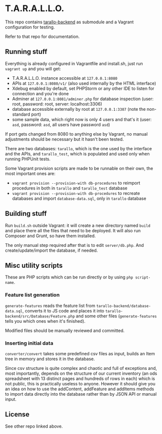 # T.A.R.A.L.L.O.

This repo contains [tarallo-backend](https://github.com/WEEE-Open/tarallo-backend)
as submodule and a Vagrant configuration for testing.

Refer to that repo for documentation.

## Running stuff

Everything is already configured in Vagrantfile and install.sh, just run `vagrant up`
and you will get:

* T.A.R.A.L.L.O. instance accessible at `127.0.0.1:8080`
* APIs at `127.0.0.1:8080/v1/` (also used internally by the HTML interface)
* Xdebug enabled by default, set PHPStorm or any other IDE to listen for connection and
you're done
* Adminer at `127.0.0.1:8081/adminer.php` for database inspection (user: root, 
password: root, server: localhost:3306)
* database accessible externally by root at `127.0.0.1:3307` (note the non-standard port)
* some sample data, which right now is only 4 users and that's it
(user: `asd`, password: `asd`, all users have password `asd`)

If port gets changed from 8080 to anything else by Vagrant, no manual adjustments should
be necessary but it hasn't been tested.

There are two databases: `tarallo`, which is the one used by the interface and the APIs,
and `tarallo_test`, which is populated and used only when running PHPUnit tests.

Some Vagrant provision scripts are made to be runnable on their own, the most important ones are:

* `vagrant provision --provision-with db-procedures` to reimport procedures in both
in `tarallo` and `tarallo_test` database
* `vagrant provision --provision-with db-procedures` to recreate databases and import
`database-data.sql`, only in `tarallo` database

## Building stuff

Run `build.sh` outside Vagrant: it will create a new directory named `build` and place 
there all the files that need to be deployed. It will also run Composer and Grunt, so 
have them installed.

The only manual step required after that is to edit `server/db.php`. And create/update/import
the database, if needed.

## Misc utility scripts

These are PHP scripts which can be run directly or by using `php script-name`.

### Feature list generation

`generate-features` reads the feature list from `tarallo-backend/database-data.sql`,
converts it to JS code and places it into `tarallo-backend/src/Database/Feature.php`
and some other files (`generate-features` tells you which ones when it's finished).

Modified files should be manually reviewed and committed.

### Inserting initial data

`converter/convert` takes some predefined csv files as input, builds an Item tree in memory
and stores it in the database.

Since csv structure is quite complex and chaotic and full of
exceptions and, most importantly, depends on the structure of our current inventory (an ods
spreadsheet with 13 distinct pages and hundreds of rows in each) which is not public, this is
practically useless to anyone. However it should give you an idea on how to use the addContent, 
addFeature and addItems methods to import data directly into the database rather than by
JSON API or manual input.

## License

See other repo linked above.
